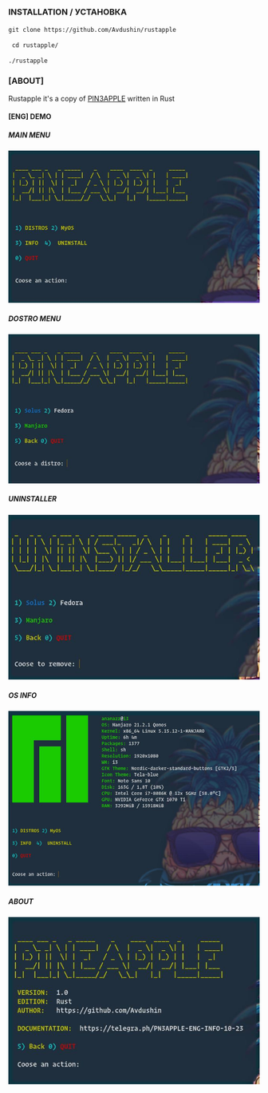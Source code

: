 ### INSTALLATION / УСТАНОВКА

`git clone https://github.com/Avdushin/rustapple`

` cd rustapple/`

`./rustapple`



### [ABOUT]

Rustapple it's a copy of  [PIN3APPLE](https://github.com/Avdushin/PIN3APPLE) written in Rust



#### [ENG] DEMO

##### MAIN MENU

![](src/src/assets/gm.jpg)

##### DOSTRO MENU

![](src/src/assets/dm.jpg)



##### UNINSTALLER

![](src/src/assets/uninst.jpg)



##### OS INFO

![](src/src/assets/os.jpg)



##### ABOUT

![](src/src/assets/info.jpg)
